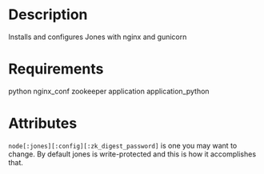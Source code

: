 Description
===========
Installs and configures Jones with nginx and gunicorn

Requirements
============
python
nginx\_conf
zookeeper
application
application\_python

Attributes
==========

`node[:jones][:config][:zk_digest_password]` is one you may want to change. By default jones is write-protected and this is how it accomplishes that.
